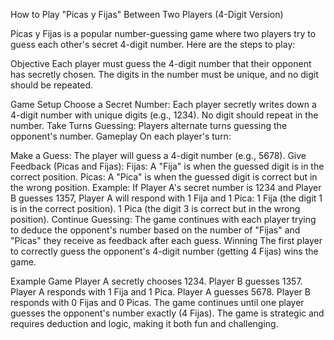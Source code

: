 How to Play "Picas y Fijas" Between Two Players (4-Digit Version)

Picas y Fijas is a popular number-guessing game where two players try to guess each other's secret 4-digit number. Here are the steps to play:

Objective
Each player must guess the 4-digit number that their opponent has secretly chosen. The digits in the number must be unique, and no digit should be repeated.

Game Setup
Choose a Secret Number: Each player secretly writes down a 4-digit number with unique digits (e.g., 1234). No digit should repeat in the number.
Take Turns Guessing: Players alternate turns guessing the opponent's number.
Gameplay
On each player's turn:

Make a Guess: The player will guess a 4-digit number (e.g., 5678).
Give Feedback (Picas and Fijas):
Fijas: A "Fija" is when the guessed digit is in the correct position.
Picas: A "Pica" is when the guessed digit is correct but in the wrong position.
Example: If Player A's secret number is 1234 and Player B guesses 1357, Player A will respond with 1 Fija and 1 Pica:
1 Fija (the digit 1 is in the correct position).
1 Pica (the digit 3 is correct but in the wrong position).
Continue Guessing: The game continues with each player trying to deduce the opponent's number based on the number of "Fijas" and "Picas" they receive as feedback after each guess.
Winning
The first player to correctly guess the opponent's 4-digit number (getting 4 Fijas) wins the game.

Example Game
Player A secretly chooses 1234.
Player B guesses 1357. Player A responds with 1 Fija and 1 Pica.
Player A guesses 5678. Player B responds with 0 Fijas and 0 Picas.
The game continues until one player guesses the opponent's number exactly (4 Fijas).
The game is strategic and requires deduction and logic, making it both fun and challenging.
